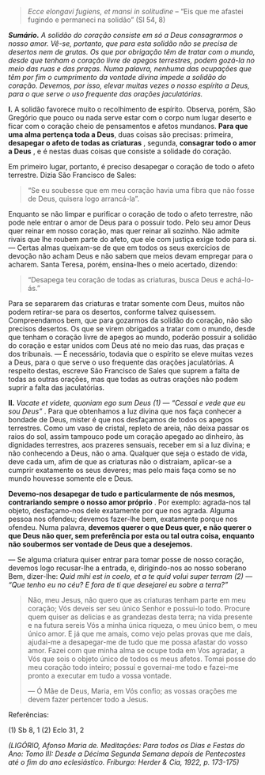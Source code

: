 > *Ecce elongavi fugiens, et mansi in solitudine* – “Eis que me afastei fugindo e permaneci na solidão” (Sl 54, 8)

***Sumário.** A solidão do coração consiste em só a Deus consagrarmos o nosso amor. Vê-se, portanto, que para esta solidão não se precisa de desertos nem de grutas. Os que por obrigação têm de tratar com o mundo, desde que tenham o coração livre de apegos terrestres, podem gozá-la no meio das ruas e das praças. Numa palavra, nenhuma das ocupações que têm por fim o cumprimento da vontade divina impede a solidão do coração. Devemos, por isso, elevar muitas vezes o nosso espírito a Deus, para o que serve o uso frequente das orações jaculatórias.*

**I.** A solidão favorece muito o recolhimento de espírito. Observa, porém, São Gregório que pouco ou nada serve estar com o corpo num lugar deserto e ficar com o coração cheio de pensamentos e afetos mundanos. **Para que uma alma pertença toda a Deus**, duas coisas são precisas: primeira, **desapegar o afeto de todas as criaturas** , segunda, **consagrar todo o amor a Deus** , e é nestas duas coisas que consiste a solidade do coração.

Em primeiro lugar, portanto, é preciso desapegar o coração de todo o afeto terrestre. Dizia São Francisco de Sales:

> “Se eu soubesse que em meu coração havia uma fibra que não fosse de Deus, quisera logo arrancá-la”.

Enquanto se não limpar e purificar o coração de todo o afeto terrestre, não pode nele entrar o amor de Deus para o possuir todo. Pelo seu amor Deus quer reinar em nosso coração, mas quer reinar ali sozinho. Não admite rivais que lhe roubem parte do afeto, que ele com justiça exige todo para si. — Certas almas queixam-se de que em todos os seus exercícios de devoção não acham Deus e não sabem que meios devam empregar para o acharem. Santa Teresa, porém, ensina-lhes o meio acertado, dizendo:

> “Desapega teu coração de todas as criaturas, busca Deus e achá-lo-ás.”

Para se separarem das criaturas e tratar somente com Deus, muitos não podem retirar-se para os desertos, conforme talvez quisessem. Compreendamos bem, que para gozarmos da solidão do coração, não são precisos desertos. Os que se virem obrigados a tratar com o mundo, desde que tenham o coração livre de apegos ao mundo, poderão possuir a solidão do coração e estar unidos com Deus até no meio das ruas, das praças e dos tribunais. — É necessário, todavia que o espírito se eleve muitas vezes a Deus, para o que serve o uso frequente das orações jaculatórias. A respeito destas, escreve São Francisco de Sales que suprem a falta de todas as outras orações, mas que todas as outras orações não podem suprir a falta das jaculatórias.

**II.** *Vacate et videte, quoniam ego sum Deus (1) — “Cessai e vede que eu sou Deus”* . Para que obtenhamos a luz divina que nos faça conhecer a bondade de Deus, mister é que nos desfaçamos de todos os apegos terrestres. Como um vaso de cristal, repleto de areia, não deixa passar os raios do sol, assim tampouco pode um coração apegado ao dinheiro, às dignidades terrestres, aos prazeres sensuais, receber em si a luz divina; e não conhecendo a Deus, não o ama. Qualquer que seja o estado de vida, deve cada um, afim de que as criaturas não o distraiam, aplicar-se a cumprir exatamente os seus deveres; mas pelo mais faça como se no mundo houvesse somente ele e Deus.

**Devemo-nos desapegar de tudo e particularmente de nós mesmos, contrariando sempre o nosso amor próprio** . Por exemplo: agrada-nos tal objeto, desfaçamo-nos dele exatamente por que nos agrada. Alguma pessoa nos ofendeu; devemos fazer-lhe bem, exatamente porque nos ofendeu. Numa palavra, **devemos querer o que Deus quer, e não querer o que Deus não quer, sem preferência por esta ou tal outra coisa, enquanto não soubermos ser vontade de Deus que a desejemos.**

— Se alguma criatura quiser entrar para tomar posse de nosso coração, devemos logo recusar-lhe a entrada, e, dirigindo-nos ao nosso soberano Bem, dizer-lhe: *Quid mihi est in coelo, et a te quid volui super terram (2) — “Que tenho eu no céu? E fora de ti que desejarei eu sobre a terra?”*

> Não, meu Jesus, não quero que as criaturas tenham parte em meu coração; Vós deveis ser seu único Senhor e possui-lo todo. Procure quem quiser as delicias e as grandezas desta terra; na vida presente e na futura sereis Vós a minha única riqueza, o meu único bem, o meu único amor. E já que me amais, como vejo pelas provas que me dais, ajudai-me a desapegar-me de tudo que me possa afastar do vosso amor. Fazei com que minha alma se ocupe toda em Vos agradar, a Vós que sois o objeto único de todos os meus afetos. Tomai posse do meu coração todo inteiro; possuí e governai-me todo e fazei-me pronto a executar em tudo a vossa vontade.
>
> — Ó Mãe de Deus, Maria, em Vós confio; as vossas orações me devem fazer pertencer todo a Jesus.

Referências:

\(1\) Sb 8, 1 (2) Eclo 31, 2

*(LIGÓRIO, Afonso Maria de. Meditações: Para todos os Dias e Festas do Ano: Tomo III: Desde a Décima Segunda Semana depois de Pentecostes até o fim do ano eclesiástico. Friburgo: Herder & Cia, 1922, p. 173-175)*
